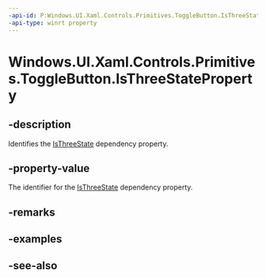 ```yaml
---
-api-id: P:Windows.UI.Xaml.Controls.Primitives.ToggleButton.IsThreeStateProperty
-api-type: winrt property
---
```


<!-- Property syntax
public Windows.UI.Xaml.DependencyProperty IsThreeStateProperty { get; }
-->

# Windows.UI.Xaml.Controls.Primitives.ToggleButton.IsThreeStateProperty

## -description
Identifies the [IsThreeState](togglebutton_isthreestate.md) dependency property.



## -property-value
The identifier for the [IsThreeState](togglebutton_isthreestate.md) dependency property.

## -remarks

## -examples

## -see-also
